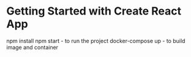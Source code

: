 # Getting Started with Create React App

npm install
npm start - to run the project
docker-compose up - to build image and container